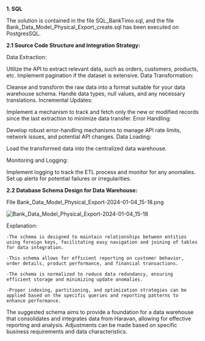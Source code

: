 **1. SQL**

   The solution is contained in the file SQL_BankTimo.sql, and the file Bank_Data_Model_Physical_Export_create.sql has been executed on PostgresSQL.

**2.1 Source Code Structure and Integration Strategy:**




Data Extraction:

Utilize the API to extract relevant data, such as orders, customers, products, etc.
Implement pagination if the dataset is extensive.
Data Transformation:

Cleanse and transform the raw data into a format suitable for your data warehouse schema.
Handle data types, null values, and any necessary translations.
Incremental Updates:

Implement a mechanism to track and fetch only the new or modified records since the last extraction to minimize data transfer.
Error Handling:

Develop robust error-handling mechanisms to manage API rate limits, network issues, and potential API changes.
Data Loading:

Load the transformed data into the centralized data warehouse.

Monitoring and Logging:

Implement logging to track the ETL process and monitor for any anomalies.
Set up alerts for potential failures or irregularities.

**2.2 Database Schema Design for Data Warehouse:**

FIle Bank_Data_Model_Physical_Export-2024-01-04_15-18.png

![Bank_Data_Model_Physical_Export-2024-01-04_15-18](https://github.com/ChiTrug/Data-Engineer-Intern_Test/assets/125122891/6453843c-3461-4994-bf93-c94f1bb5674c)

   Explanation:
   
    -The schema is designed to maintain relationships between entities using foreign keys, facilitating easy navigation and joining of tables for data integration.
    
    -This schema allows for efficient reporting on customer behavior, order details, product performance, and financial transactions.
    
    -The schema is normalized to reduce data redundancy, ensuring efficient storage and minimizing update anomalies.
    
    -Proper indexing, partitioning, and optimization strategies can be applied based on the specific queries and reporting patterns to enhance performance.
    
The suggested schema aims to provide a foundation for a data warehouse that consolidates and integrates data from Haravan, allowing for effective reporting and analysis.
Adjustments can be made based on specific business requirements and data characteristics.
